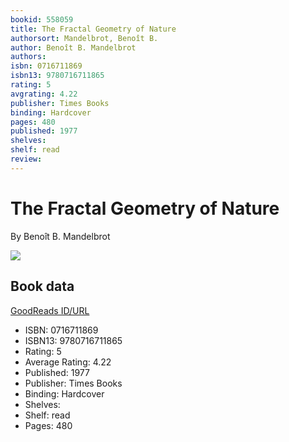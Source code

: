 ```yaml
---
bookid: 558059
title: The Fractal Geometry of Nature
authorsort: Mandelbrot, Benoît B.
author: Benoît B. Mandelbrot
authors: 
isbn: 0716711869
isbn13: 9780716711865
rating: 5
avgrating: 4.22
publisher: Times Books
binding: Hardcover
pages: 480
published: 1977
shelves: 
shelf: read
review: 
---
```


# The Fractal Geometry of Nature

By Benoît B. Mandelbrot

![](https://i.gr-assets.com/images/S/compressed.photo.goodreads.com/books/1315596427l/558059.jpg)

## Book data

[GoodReads ID/URL](https://www.goodreads.com/book/show/558059)

- ISBN: 0716711869
- ISBN13: 9780716711865
- Rating: 5
- Average Rating: 4.22
- Published: 1977
- Publisher: Times Books
- Binding: Hardcover
- Shelves: 
- Shelf: read
- Pages: 480

